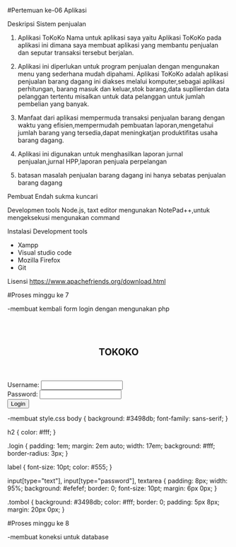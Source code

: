 #Pertemuan ke-06 Aplikasi

Deskripsi
Sistem penjualan
1. Aplikasi ToKoKo 
Nama untuk aplikasi saya yaitu Aplikasi ToKoKo pada aplikasi ini dimana saya membuat aplikasi
yang membantu penjualan dan seputar transaksi tersebut berjalan.

2. Aplikasi ini diperlukan untuk program penjualan dengan mengunakan menu yang sederhana mudah dipahami.
Aplikasi ToKoKo adalah aplikasi penjualan barang dagang ini diakses melalui komputer,sebagai aplikasi perhitungan,
barang masuk dan keluar,stok barang,data supllierdan data pelanggan tertentu misalkan untuk data pelanggan untuk
jumlah pembelian yang banyak.

4. Manfaat dari aplikasi
mempermuda transaksi penjualan barang dengan waktu yang efisien,mempermudah pembuatan laporan,mengetahui jumlah barang yang
tersedia,dapat meningkatjan produktifitas usaha barang dagang.

3. Aplikasi ini digunakan untuk menghasilkan laporan jurnal penjualan,jurnal HPP,laporan penjuala perpelangan

5. batasan masalah penjualan barang dagang ini 
hanya sebatas penjualan barang dagang

Pembuat 
Endah sukma kuncari

Developmen tools
Node.js, taxt editor mengunakan NotePad++,untuk mengeksekusi mengunakan command

Instalasi Development tools
- Xampp
- Visual studio code
- Mozilla Firefox
- Git


 
Lisensi
https://www.apachefriends.org/download.html

#Proses minggu ke 7

 -membuat kembali form login dengan mengunakan php
<!DOCTYPE html>
<html>
<he
	<link rel="stylesheet" type="text/css" href="style.css">
</head>
<body>
	<br/>
	<br/>
	<center><h2>TOKOKO</h2></center>	
	<br/>
	<div class="login">
	<br/>
		<form action="login.php" method="post" onSubmit="return validasi()">
			<div>
				<label>Username:</label>
				<input type="text" name="username" id="username" />
			</div>
			<div>
				<label>Password:</label>
				<input type="password" name="password" id="password" />
			</div>			
			<div>
				<input type="submit" value="Login" class="tombol">
			</div>
		</form>
	</div>
</body>

<script type="text/javascript">
	function validasi() {
		var username = document.getElementById("username").value;
		var password = document.getElementById("password").value;		
		if (username != "" && password!="") {
			return true;
		}else{
			alert('Username dan Password harus di isi !');
			return false;
		}
	}

</script>
</html>
 
 -membuat style.css
 body {
  background: #3498db;
  font-family: sans-serif;
}

h2 {
  color: #fff;
}

.login {
  padding: 1em;
  margin: 2em auto;
  width: 17em;
  background: #fff;
  border-radius: 3px;
}

label {
  font-size: 10pt;
  color: #555;
}

input[type="text"],
input[type="password"],
textarea {
  padding: 8px;
  width: 95%;
  background: #efefef;
  border: 0;
  font-size: 10pt;
  margin: 6px 0px;
}

.tombol {
  background: #3498db;
  color: #fff;
  border: 0;
  padding: 5px 8px;
  margin: 20px 0px;
}
 
 #Proses minggu ke 8
 
 -membuat koneksi untuk database
 
 <?php
	error_reporting(E_ALL ^ E_DEPRECATED);
	$host = "localhost";
	$user = "root";
	$pass = "";
	$dbName = "toko_ol";
	
	$kon = mysqli_connect($host, $user, $pass);
	if (!$kon)
	die("gagal koneksi.....");
	
	$hasil = mysqli_select_db($kon, $dbName);
	if (!$hasil) {
		$hasil = mysqli_query($kon, "CREATE DATABASE $dbName");
		if (!$hasil)
			die("gagal buat database");
		else
			$hasil = mysqli_select_db($kon, $dbName);
			if (!$hasil) die ("gagal konek database");
	}
	
	$sqlTabelBarang = "create table if not exists barang (
	idbarang int auto_increment not null primary key,
	nama varchar(40) not null,
	harga int not null default 0,
	stok int not null default 0,
	foto varchar(70) not null default '',
	KEY(nama) )";
	
	mysqli_query ($kon, $sqlTabelBarang) or die("Gagal buat table barang");

?>








